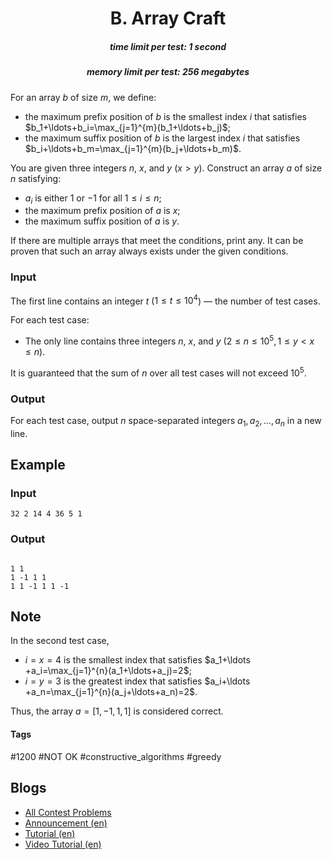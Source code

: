 <h1 style='text-align: center;'> B. Array Craft</h1>

<h5 style='text-align: center;'>time limit per test: 1 second</h5>
<h5 style='text-align: center;'>memory limit per test: 256 megabytes</h5>

For an array $b$ of size $m$, we define:

* the maximum prefix position of $b$ is the smallest index $i$ that satisfies $b_1+\ldots+b_i=\max_{j=1}^{m}(b_1+\ldots+b_j)$;
* the maximum suffix position of $b$ is the largest index $i$ that satisfies $b_i+\ldots+b_m=\max_{j=1}^{m}(b_j+\ldots+b_m)$.

You are given three integers $n$, $x$, and $y$ ($x > y$). Construct an array $a$ of size $n$ satisfying:

* $a_i$ is either $1$ or $-1$ for all $1 \le i \le n$;
* the maximum prefix position of $a$ is $x$;
* the maximum suffix position of $a$ is $y$.

If there are multiple arrays that meet the conditions, print any. It can be proven that such an array always exists under the given conditions.

### Input

The first line contains an integer $t$ ($1 \leq t \leq 10^4$) — the number of test cases.

For each test case: 

* The only line contains three integers $n$, $x$, and $y$ ($2 \leq n \leq 10^5, 1 \le y \lt x \le n)$.

It is guaranteed that the sum of $n$ over all test cases will not exceed $10^5$.

### Output

For each test case, output $n$ space-separated integers $a_1, a_2, \ldots, a_n$ in a new line.

## Example

### Input


```text
32 2 14 4 36 5 1
```
### Output

```text

1 1
1 -1 1 1
1 1 -1 1 1 -1
```
## Note

In the second test case, 

* $i=x=4$ is the smallest index that satisfies $a_1+\ldots +a_i=\max_{j=1}^{n}(a_1+\ldots+a_j)=2$;
* $i=y=3$ is the greatest index that satisfies $a_i+\ldots +a_n=\max_{j=1}^{n}(a_j+\ldots+a_n)=2$.

Thus, the array $a=[1,-1,1,1]$ is considered correct.



#### Tags 

#1200 #NOT OK #constructive_algorithms #greedy 

## Blogs
- [All Contest Problems](../Codeforces_Round_960_(Div._2).md)
- [Announcement (en)](../blogs/Announcement_(en).md)
- [Tutorial (en)](../blogs/Tutorial_(en).md)
- [Video Tutorial (en)](../blogs/Video_Tutorial_(en).md)
